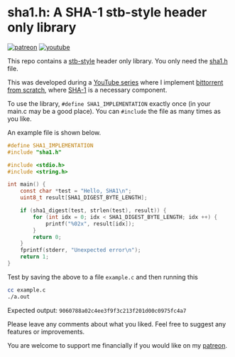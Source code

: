 # sha1.h: A SHA-1 stb-style header only library

[![patreon](https://img.shields.io/badge/patreon-FF5441?style=for-the-badge&logo=Patreon)](https://www.patreon.com/hughdavenport)
[![youtube](https://img.shields.io/badge/youtube-FF0000?style=for-the-badge&logo=youtube)](https://www.youtube.com/watch?v=dqw7B6eR9P8&list=PL5r5Q39GjMDfetFdGmnhjw1svsALW1HIY)

This repo contains a [stb-style](https://github.com/nothings/stb/blob/master/docs/stb_howto.txt) header only library. You only need the [sha1.h](https://github.com/hughdavenport/sha1.h/raw/refs/heads/main/sha1.h) file.

This was developed during a [YouTube series](https://www.youtube.com/watch?v=dqw7B6eR9P8&list=PL5r5Q39GjMDfetFdGmnhjw1svsALW1HIY) where I implement [bittorrent from scratch](https://github.com/hughdavenport/codecrafters-bittorrent-c), where [SHA-1](https://www.rfc-editor.org/rfc/rfc3174) is a necessary component.

To use the library, `#define SHA1_IMPLEMENTATION` exactly once (in your main.c may be a good place). You can `#include` the file as many times as you like.

An example file is shown below.
```c
#define SHA1_IMPLEMENTATION
#include "sha1.h"

#include <stdio.h>
#include <string.h>

int main() {
    const char *test = "Hello, SHA1\n";
    uint8_t result[SHA1_DIGEST_BYTE_LENGTH];

    if (sha1_digest(test, strlen(test), result)) {
        for (int idx = 0; idx < SHA1_DIGEST_BYTE_LENGTH; idx ++) {
            printf("%02x", result[idx]);
        }
        return 0;
    }
    fprintf(stderr, "Unexpected error\n");
    return 1;
}
```

Test by saving the above to a file `example.c` and then running this
```sh
cc example.c
./a.out
```

Expected output: `9060788a02c4ee3f9f3c213f201d00c0975fc4a7`

Please leave any comments about what you liked. Feel free to suggest any features or improvements.

You are welcome to support me financially if you would like on my [patreon](https://www.patreon.com/hughdavenport).
